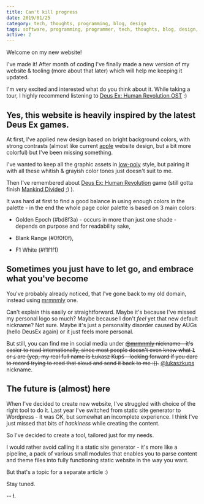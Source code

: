```yaml
---
title: Can't kill progress
date: 2019/01/25
category: tech, thoughts, programming, blog, design
tags: software, programming, programmer, tech, thoughts, blog, design, technology, writing
active: 2
---
```


Welcome on my new website!

I've made it! After month of coding I've finally made a new version of my website & tooling (more about that later) which will help me keeping it updated.

I'm very excited and interested what do you think about it. While taking a tour, I highly recommend listening to [Deus Ex: Human Revolution OST](https://www.youtube.com/results?search_query=deus+ex+human+revolution+soundtrack) :)

## Yes, this website is heavily inspired by the latest Deus Ex games.

At first, I've applied new design based on bright background colors, with strong contrasts (almost like current [apple](http://apple.com) website design, but a bit more colorful) but I've been missing something.

I've wanted to keep all the graphic assets in [low-poly](https://en.wikipedia.org/wiki/Low_poly) style, but pairing it with all these whitish & grayish color tones just doesn't suit to me.

Then I've remembered about [Deus Ex: Human Revolution](https://deusex.square-enix-games.com/media/dx-hr) game (still gotta finish [Mankind Divided](https://deusex.square-enix-games.com/media/dx-md) ;) ).

It was hard at first to find a good balance in using enough colors in the palette - in the end the whole page color palette is based on 3 main colors:

- Golden Epoch (#bd8f3a) - occurs in more than just one shade - depends on purpose and for readability sake,

- Blank Range (#0f0f0f),

- F1 White (#f1f1f1)

## Sometimes you just have to let go, and embrace what you've become

You've probably already noticed, that I've gone back to my old domain, instead using [mrmnmly](http://mrmnmly.net) one.

Can't explain this easily or straightforward. Maybe it's because I've missed my personal logo so much? Maybe because I don't *feel* yet that new default nickname? Not sure. Maybe it's just a personality disorder caused by AUGs (hello DeusEx again) or it just feels more personal.

But still, you can find me in social media under <strike>[@mrmnmly](https://twitter.com/mrmnmly) nickname - it's easier to read internationally, since most people doesn't even know what `ł` or `ś` are (yep, my real full name is Łukasz Kupś - looking forward if you dare to record trying to read that aloud and send it back to me :)).</strike> [@lukaszkups](https://twitter.com/lukaszkups) nickname.

## The future is (almost) here

When I've decided to create new website, I've struggled with choice of the right tool to do it. Last year I've switched from static site generator to Wordpress - it was OK, but somewhat an incomplete experience. I think I've just missed that bits of *hackiness* while creating the content.

So I've decided to create a tool, tailored just for my needs.

I would rather avoid calling it a static site generator - it's more like a pipeline, a pack of various small modules that enables you to parse content and theme files into fully functioning static website in the way you want.

But that's a topic for a separate article :)

Stay tuned.

-- ł.
